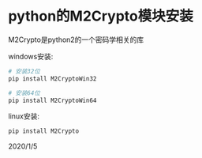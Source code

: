 # python的M2Crypto模块安装

M2Crypto是python2的一个密码学相关的库  

windows安装:  
```r
# 安装32位
pip install M2CryptoWin32

# 安装64位
pip install M2CryptoWin64
```

linux安装:  
```r
pip install M2Crypto
```


2020/1/5  
